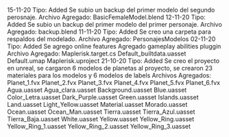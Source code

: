 15-11-20
Tipo: Added
	Se subio un backup del primer modelo del segundo perosnaje.
Archivo Agregado:
	BasicFemaleModel.blend
12-11-20
Tipo: Added
	Se subio un backup del primer modelo del primer personaje.
Archivo Agregado:
	backup.blend
11-11-20
Tipo: Added
	Se creo una carpeta para respaldos del modelado.
Archivo Agregado:
	PersonajesModelos
02-11-20
Tipo: Added
	Se agrego online features
	Agregado gameplay abilities pluggin
Archivo Agregado:
	Maplerisk.target.cs
	Default_builtdata.uasset
	Default.umap
	Maplerisk.uproject
21-10-20
Tipo: Added
	Se creo el proyecto en unreal, se cargaron 6 modelos de planetas al proyecto, se crearon 23 materiales para los modelos y 6 modelos de labels
Archivos Agregados:
	Planet_1.fvx
	Planet_2.fvx
	Planet_3.fvx
	Planet_4.fvx
	Planet_5.fvx
	Planet_6.fvx
	Agua.uasset
	Agua_clara.uasset
	Background.uasset
	Blue.uasset
	Color_Letra.uasset
	Dark_Purple.uasset
	Green.uasset
	Islands.uasset
	Land.uasset
	Light_Yellow.uasset
	Material.uasset
	Morado.uasset
	Ocean.uasset
	Ocean_Man.uasset
	Tierra.uasset
	Tierra_Azul.uasset
	Tierra_Baja.uasset
	White.uasset
	Yellow.uasset
	Yellow_Ring.uasset
	Yellow_Ring_1.uasset
	Yellow_Ring_2.uasset
	Yellow_Ring_3.uasset
